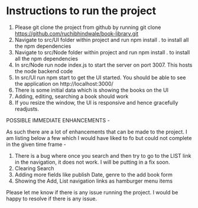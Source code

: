 # Instructions to run the project

1) Please git clone the project from github by running git clone https://github.com/ruchibhindwale/book-library.git
2) Navigate to src/UI folder within project and run npm install . to install all the npm dependencies
3) Navigate to src/Node folder within project and run npm install . to install all the npm dependencies
4) In src/Node run node index.js to start the server on port 3007. This hosts the node backend code
5) In src/UI run npm start to get the UI started. You should be able to see the application on http://localhost:3000/
6) There is some initial data which is showing the books on the UI
7) Adding, editing, searching a book should work
8) If you resize the window, the UI is responsive and hence gracefully readjusts.


POSSIBLE IMMEDIATE ENHANCEMENTS -

As such there are a lot of enhancements that can be made to the project. I am listing below a few which I would have liked to fo but could not complete in the given time frame - 

1) There is a bug where once you search and then try to go to the LIST link in the navigation, it does not work. I will be putting in a fix soon.
2) Clearing Search 
3) Adding more fields like publish Date, genre to the add book form
4) Showing the Add, List navigation links as hamburger menu items

Please let me know if there is any issue running the project. I would be happy to resolve if there is any issue. 